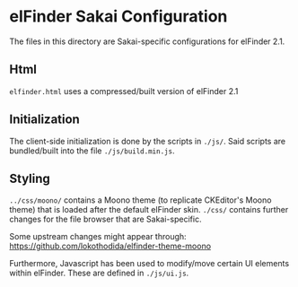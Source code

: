 # elFinder Sakai Configuration
The files in this directory are Sakai-specific configurations for elFinder 2.1.

## Html 

`elfinder.html` uses a compressed/built version of elFinder 2.1

## Initialization
The client-side initialization is done by the scripts in `./js/`.
Said scripts are bundled/built into the file `./js/build.min.js`.

## Styling
`../css/moono/` contains a Moono theme (to replicate CKEditor's Moono theme) that
is loaded after the default elFinder skin. `./css/` contains further changes
for the file browser that are Sakai-specific.

Some upstream changes might appear through: 
https://github.com/lokothodida/elfinder-theme-moono

Furthermore, Javascript has been used to modify/move certain UI elements within
elFinder. These are defined in `./js/ui.js`.
